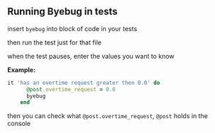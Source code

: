 
## Running Byebug in tests

insert ```byebug``` into block of code in your tests

then run the test just for that file

when the test pauses, enter the values you want to know

**Example:**

```ruby
it 'has an overtime request greater then 0.0' do
      @post.overtime_request = 0.0
      byebug
    end
```

then you can check what ```@post.overtime_request```, ```@post``` holds in the console
